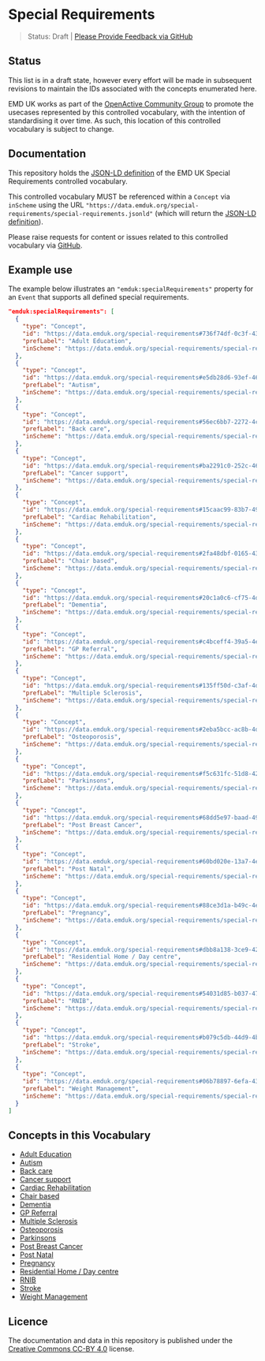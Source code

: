# Special Requirements

> Status: Draft | [Please Provide Feedback via GitHub](https://github.com/emduk/special-requirements/issues)

## Status

This list is in a draft state, however every effort will be made in subsequent revisions to maintain the IDs associated with the concepts enumerated here.

EMD UK works as part of the [OpenActive Community Group](https://www.w3.org/community/openactive) to promote the usecases represented by this controlled vocabulary, with the intention of standardising it over time. As such, this location of this controlled vocabulary is subject to change.

## Documentation

This repository holds the [JSON-LD definition](https://data.emduk.org/special-requirements/special-requirements.jsonld) of the EMD UK Special Requirements controlled vocabulary.

This controlled vocabulary MUST be referenced within a `Concept` via `inScheme` using the URL `"https://data.emduk.org/special-requirements/special-requirements.jsonld"` (which will return the [JSON-LD definition](https://data.emduk.org/special-requirements/special-requirements.jsonld)).

Please raise requests for content or issues related to this controlled vocabulary via [GitHub](https://github.com/emduk/special-requirements/issues). 

## Example use

The example below illustrates an `"emduk:specialRequirements"` property for an `Event` that supports all defined special requirements.

```json
"emduk:specialRequirements": [
  {
    "type": "Concept",
    "id": "https://data.emduk.org/special-requirements#736f74df-0c3f-4314-9bd5-eec6b9c2f34f",
    "prefLabel": "Adult Education",
    "inScheme": "https://data.emduk.org/special-requirements/special-requirements.jsonld"
  },
  {
    "type": "Concept",
    "id": "https://data.emduk.org/special-requirements#e5db28d6-93ef-463e-8626-f143f55f619c",
    "prefLabel": "Autism",
    "inScheme": "https://data.emduk.org/special-requirements/special-requirements.jsonld"
  },
  {
    "type": "Concept",
    "id": "https://data.emduk.org/special-requirements#56ec6bb7-2272-4c7b-970f-d1af7bf94269",
    "prefLabel": "Back care",
    "inScheme": "https://data.emduk.org/special-requirements/special-requirements.jsonld"
  },
  {
    "type": "Concept",
    "id": "https://data.emduk.org/special-requirements#ba2291c0-252c-4616-a2a0-4863cb04cd25",
    "prefLabel": "Cancer support",
    "inScheme": "https://data.emduk.org/special-requirements/special-requirements.jsonld"
  },
  {
    "type": "Concept",
    "id": "https://data.emduk.org/special-requirements#15caac99-83b7-4963-8ec0-183050779a3d",
    "prefLabel": "Cardiac Rehabilitation",
    "inScheme": "https://data.emduk.org/special-requirements/special-requirements.jsonld"
  },
  {
    "type": "Concept",
    "id": "https://data.emduk.org/special-requirements#2fa48dbf-0165-433c-9b15-604afb5248b3",
    "prefLabel": "Chair based",
    "inScheme": "https://data.emduk.org/special-requirements/special-requirements.jsonld"
  },
  {
    "type": "Concept",
    "id": "https://data.emduk.org/special-requirements#20c1a0c6-cf75-4d6a-b7c3-3c083ec46ce0",
    "prefLabel": "Dementia",
    "inScheme": "https://data.emduk.org/special-requirements/special-requirements.jsonld"
  },
  {
    "type": "Concept",
    "id": "https://data.emduk.org/special-requirements#c4bceff4-39a5-4e39-b16a-873ed79bc498",
    "prefLabel": "GP Referral",
    "inScheme": "https://data.emduk.org/special-requirements/special-requirements.jsonld"
  },
  {
    "type": "Concept",
    "id": "https://data.emduk.org/special-requirements#135ff50d-c3af-4db2-a491-b68070874d21",
    "prefLabel": "Multiple Sclerosis",
    "inScheme": "https://data.emduk.org/special-requirements/special-requirements.jsonld"
  },
  {
    "type": "Concept",
    "id": "https://data.emduk.org/special-requirements#2eba5bcc-ac8b-4d1b-beeb-d62bb10e7a0d",
    "prefLabel": "Osteoporosis",
    "inScheme": "https://data.emduk.org/special-requirements/special-requirements.jsonld"
  },
  {
    "type": "Concept",
    "id": "https://data.emduk.org/special-requirements#f5c631fc-51d8-4252-89c4-e5a6e17bbfd9",
    "prefLabel": "Parkinsons",
    "inScheme": "https://data.emduk.org/special-requirements/special-requirements.jsonld"
  },
  {
    "type": "Concept",
    "id": "https://data.emduk.org/special-requirements#68dd5e97-baad-497f-8da4-4c3bcb8ca1a4",
    "prefLabel": "Post Breast Cancer",
    "inScheme": "https://data.emduk.org/special-requirements/special-requirements.jsonld"
  },
  {
    "type": "Concept",
    "id": "https://data.emduk.org/special-requirements#60bd020e-13a7-4e00-890e-89d6ad157083",
    "prefLabel": "Post Natal",
    "inScheme": "https://data.emduk.org/special-requirements/special-requirements.jsonld"
  },
  {
    "type": "Concept",
    "id": "https://data.emduk.org/special-requirements#88ce3d1a-b49c-4edc-a24e-8c3a29dbc4f3",
    "prefLabel": "Pregnancy",
    "inScheme": "https://data.emduk.org/special-requirements/special-requirements.jsonld"
  },
  {
    "type": "Concept",
    "id": "https://data.emduk.org/special-requirements#dbb8a138-3ce9-4298-9e51-9f9011d8f6e4",
    "prefLabel": "Residential Home / Day centre",
    "inScheme": "https://data.emduk.org/special-requirements/special-requirements.jsonld"
  },
  {
    "type": "Concept",
    "id": "https://data.emduk.org/special-requirements#54031d85-b037-477d-98c4-2739d0e6ef44",
    "prefLabel": "RNIB",
    "inScheme": "https://data.emduk.org/special-requirements/special-requirements.jsonld"
  },
  {
    "type": "Concept",
    "id": "https://data.emduk.org/special-requirements#b079c5db-44d9-4bf5-936d-8ac0b1ea31e7",
    "prefLabel": "Stroke",
    "inScheme": "https://data.emduk.org/special-requirements/special-requirements.jsonld"
  },
  {
    "type": "Concept",
    "id": "https://data.emduk.org/special-requirements#06b78897-6efa-431f-b76b-382de3a6b05f",
    "prefLabel": "Weight Management",
    "inScheme": "https://data.emduk.org/special-requirements/special-requirements.jsonld"
  }
]
```

## Concepts in this Vocabulary

- [Adult Education](https://data.emduk.org/special-requirements#736f74df-0c3f-4314-9bd5-eec6b9c2f34f)
- [Autism](https://data.emduk.org/special-requirements#e5db28d6-93ef-463e-8626-f143f55f619c)
- [Back care](https://data.emduk.org/special-requirements#56ec6bb7-2272-4c7b-970f-d1af7bf94269)
- [Cancer support](https://data.emduk.org/special-requirements#ba2291c0-252c-4616-a2a0-4863cb04cd25)
- [Cardiac Rehabilitation](https://data.emduk.org/special-requirements#15caac99-83b7-4963-8ec0-183050779a3d)
- [Chair based](https://data.emduk.org/special-requirements#2fa48dbf-0165-433c-9b15-604afb5248b3)
- [Dementia](https://data.emduk.org/special-requirements#20c1a0c6-cf75-4d6a-b7c3-3c083ec46ce0)
- [GP Referral](https://data.emduk.org/special-requirements#c4bceff4-39a5-4e39-b16a-873ed79bc498)
- [Multiple Sclerosis](https://data.emduk.org/special-requirements#135ff50d-c3af-4db2-a491-b68070874d21)
- [Osteoporosis](https://data.emduk.org/special-requirements#2eba5bcc-ac8b-4d1b-beeb-d62bb10e7a0d)
- [Parkinsons](https://data.emduk.org/special-requirements#f5c631fc-51d8-4252-89c4-e5a6e17bbfd9)
- [Post Breast Cancer](https://data.emduk.org/special-requirements#68dd5e97-baad-497f-8da4-4c3bcb8ca1a4)
- [Post Natal](https://data.emduk.org/special-requirements#60bd020e-13a7-4e00-890e-89d6ad157083)
- [Pregnancy](https://data.emduk.org/special-requirements#88ce3d1a-b49c-4edc-a24e-8c3a29dbc4f3)
- [Residential Home / Day centre](https://data.emduk.org/special-requirements#dbb8a138-3ce9-4298-9e51-9f9011d8f6e4)
- [RNIB](https://data.emduk.org/special-requirements#54031d85-b037-477d-98c4-2739d0e6ef44)
- [Stroke](https://data.emduk.org/special-requirements#b079c5db-44d9-4bf5-936d-8ac0b1ea31e7)
- [Weight Management](https://data.emduk.org/special-requirements#06b78897-6efa-431f-b76b-382de3a6b05f)


## Licence

The documentation and data in this repository is published under the [Creative Commons CC-BY 4.0](https://creativecommons.org/licenses/by/4.0/) license.

